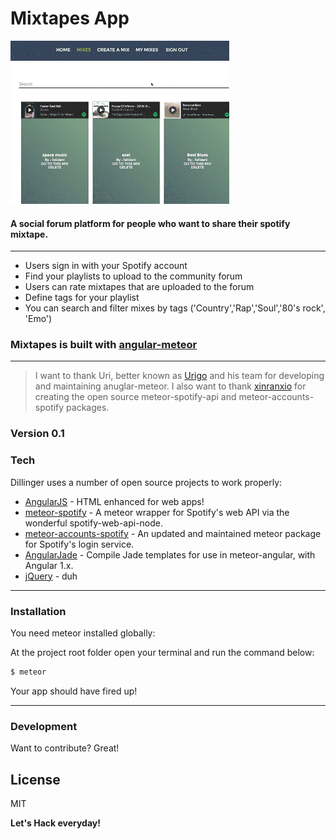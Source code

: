 # Mixtapes App
![MixesPage][Preview]
#### A social forum platform for people who want to share their spotify mixtape.
---
  - Users sign in with your Spotify account
  - Find your playlists to upload to the community forum
  - Users can rate mixtapes that are uploaded to the forum
  - Define tags for your playlist
  - You can search and filter mixes by tags ('Country','Rap','Soul','80's rock', 'Emo')

###  Mixtapes is built with [angular-meteor]
---
>
> I want to thank Uri, better known as [Urigo] and his team for developing and maintaining anuglar-meteor.
> I also want to thank [xinranxio] for creating the open source meteor-spotify-api and meteor-accounts-spotify packages.

### Version 0.1

### Tech

Dillinger uses a number of open source projects to work properly:

* [AngularJS] - HTML enhanced for web apps!
* [meteor-spotify] - A meteor wrapper for Spotify's web API via the wonderful spotify-web-api-node.
* [meteor-accounts-spotify] - An updated and maintained meteor package for Spotify's login service.
* [AngularJade] - Compile Jade templates for use in meteor-angular, with Angular 1.x.
* [jQuery] - duh


---
### Installation

You need meteor installed globally:

At the project root folder open your terminal and run the command below:
```sh
$ meteor
```
Your app should have fired up!

---
### Development

Want to contribute? Great!


License
----

MIT


**Let's Hack everyday!**

[//]: # (These are reference links used in the body of this note and get stripped out when the markdown processor does its job. There is no need to format nicely because it shouldn't be seen. Thanks SO - http://stackoverflow.com/questions/4823468/store-comments-in-markdown-syntax)

   [Preview]: https://github.com/felicedeNigris/MixtapeForum/blob/master/public/app_preview_compressed.gif
   [jQuery]: <http://jquery.com>
   [AngularJS]: <http://angularjs.org>
   [AngularJade]: <https://github.com/civilframe/meteor-angular-jade/>
   [xinranxio]: <https://github.com/xinranxiao/>
   [Urigo]: <https://github.com/Urigo/>     
   [angular-meteor]: <http://www.angular-meteor.com/>
   [meteor-spotify]: <http://https://github.com/xinranxiao/meteor-spotify-web-api/>
   [meteor-accounts-spotify]: <http://https://github.com/xinranxiao/meteor-accounts-spotify/>   
